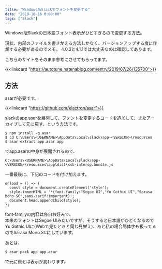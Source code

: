 ```yaml
---
title: "Windows版Slackでフォントを変更する"
date: "2019-10-16 0:00:00"
tags: ["Slack"]
---
```


Windows版Slackの日本語フォント表示がひどすぎるので変更する方法。

<!--more-->

現状、内部のファイルを書きかえる方法しかなく、バージョンアップする度に作業する必要があるのでメモ。 
4.0.2と4.1.1では大丈夫なのは確認してあります。

こちらのサイトをそのまま参考にさせてもらってます。

{{<linkcard "https://autotune.hatenablog.com/entry/2019/07/26/135700">}}

## 方法

asarが必要です。

{{<linkcard "https://github.com/electron/asar">}}

slackのapp.asarを展開して、フォントを変更するコードを追加して、またアーカイブして元に戻す、という方法です。

```
$ npm install -g asar
$ cd C:\Users\<USERNAME>\AppData\Local\slack\app-<VERSION>\resources
$ asar extract app.asar app
```

でapp.asarの中身が展開されるので、

```
C:\Users\<USERNAME>\AppData\Local\slack\app-<VERSION>\resources\app\dist\ssb-interop.bundle.js
```

一番最後に、下記のコードを付け加えます。

```
onload = () => {
  const style = document.createElement('style');
  style.innerHTML = '*{font-family:"Segoe UI","Yu Gothic UI","Sarasa Mono SC",sans-serif!important}';
  document.head.appendChild(style);
};
```

font-familyの内容は各自お好みで。  
本来のフォントはSegoe UIみたいですが、そうすると日本語がひどくなるのでYu Gothic UIに(Webで見たときと同じ見栄え)、あと私の場合簡体字も扱ってるのでSarasa Mono SCにしています。

あとは、

```
$ asar pack app app.asar
```

で元に戻せば表示が変わります。